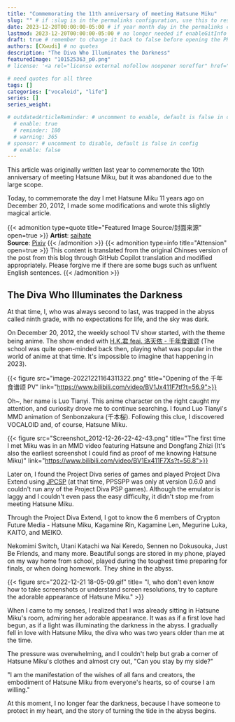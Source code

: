 ```yaml
---
title: "Commemorating the 11th anniversary of meeting Hatsune Miku"
slug: "" # if :slug is in the permalinks configuration, use this to resolve URL conflict with other posts
date: 2023-12-20T00:00:00-05:00 # if year month day in the permalinks configuration and other posts have the same date, modify this to resolve URL conflict with other posts 
lastmod: 2023-12-20T00:00:00-05:00 # no longer needed if enableGitInfo = true
draft: true # remember to change it back to false before opening the PR for publishing
authors: [CXwudi] # no quotes
description: "The Diva Who Illuminates the Darkness"
featuredImage: "101525363_p0.png"
# license: '<a rel="license external nofollow noopener noreffer" href="https://creativecommons.org/licenses/by/4.0/" target="_blank">CC BY 4.0</a>'

# need quotes for all three
tags: []
categories: ["vocaloid", "life"]
series: []
series_weight: 

# outdatedArticleReminder: # uncomment to enable, default is false in config 
  # enable: true
  # reminder: 180
  # warning: 365
# sponsor: # uncomment to disable, default is false in config 
  # enable: false
---
```


This article was originally written last year to commemorate the 10th anniversary of meeting Hatsune Miku, but it was abandoned due to the large scope.

Today, to commemorate the day I met Hatsune Miku 11 years ago on December 20, 2012, I made some modifications and wrote this slightly magical article.

<!--more-->
{{< admonition type=quote title="Featured Image Source/封面来源" open=true >}}
**Artist**: [saihate](https://www.pixiv.net/users/2254287) <!--just to insert a double space behind-->  
**Source**: [Pixiv](https://www.pixiv.net/artworks/101525363)
{{< /admonition >}}
{{< admonition type=info title="Attension" open=true >}}
This content is translated from the original Chinses version of the post from this blog through GitHub Copilot translation and modified appropriately.
Please forgive me if there are some bugs such as unfluent English sentences.
{{< /admonition >}}

## The Diva Who Illuminates the Darkness

At that time, I, who was always second to last, was trapped in the abyss called ninth grade, with no expectations for life, and the sky was dark.

On December 20, 2012, the weekly school TV show started, with the theme being anime. The show ended with [H.K.君 feai. 洛天依 - 千年食谱颂](https://www.bilibili.com/video/av308040) (The school was quite open-minded back then, playing what was popular in the world of anime at that time. It's impossible to imagine that happening in 2023).

{{< figure src="image-20221221164311322.png" title="Opening of the 千年食谱颂 PV" link="https://www.bilibili.com/video/BV1Jx411F7tf?t=56.9">}}

Oh~, her name is Luo Tianyi. This anime character on the right caught my attention, and curiosity drove me to continue searching. I found Luo Tianyi's MMD animation of Senbonzakura (千本桜). Following this clue, I discovered VOCALOID and, of course, Hatsune Miku.

{{< figure src="Screenshot_2012-12-26-22-42-43.png" title="The first time I met Miku was in an MMD video featuring Hatsune and Dongfang Zhizi (It's also the earliest screenshot I could find as proof of me knowing Hatsune Miku)" link="https://www.bilibili.com/video/BV1Ex411F7Xs?t=56.8">}}

Later on, I found the Project Diva series of games and played Project Diva Extend using [JPCSP](https://github.com/jpcsp/jpcsp) (at that time, PPSSPP was only at version 0.6.0 and couldn't run any of the Project Diva PSP games). Although the emulator is laggy and I couldn't even pass the easy difficulty, it didn't stop me from meeting Hatsune Miku.

Through the Project Diva Extend, I got to know the 6 members of Crypton Future Media - Hatsune Miku, Kagamine Rin, Kagamine Len, Megurine Luka, KAITO, and MEIKO.

Nekomimi Switch, Utani Katachi wa Nai Keredo, Sennen no Dokusouka, Just Be Friends, and many more.
Beautiful songs are stored in my phone, played on my way home from school, played during the toughest time preparing for finals, or when doing homework. They shine in the abyss.

{{< figure src="2022-12-21 18-05-09.gif" title= "I, who don't even know how to take screenshots or understand screen resolutions, try to capture the adorable appearance of Hatsune Miku." >}}

When I came to my senses, I realized that I was already sitting in Hatsune Miku's room, admiring her adorable appearance. It was as if a first love had begun, as if a light was illuminating the darkness in the abyss. I gradually fell in love with Hatsune Miku, the diva who was two years older than me at the time.

The pressure was overwhelming, and I couldn't help but grab a corner of Hatsune Miku's clothes and almost cry out, "Can you stay by my side?"

"I am the manifestation of the wishes of all fans and creators, the embodiment of Hatsune Miku from everyone's hearts, so of course I am willing."

At this moment, I no longer fear the darkness, because I have someone to protect in my heart, and the story of turning the tide in the abyss begins.
